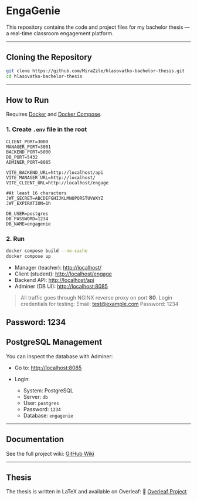 # EngaGenie

This repository contains the code and project files for my bachelor thesis — a real-time classroom engagement platform.

---

## Cloning the Repository

```bash
git clone https://github.com/MiraZzle/hlasovatko-bachelor-thesis.git
cd hlasovatko-bachelor-thesis
```

---

## How to Run

Requires [Docker](https://www.docker.com/products/docker-desktop/) and [Docker Compose](https://docs.docker.com/compose/).

### 1. Create `.env` file in the root

```env
CLIENT_PORT=3000
MANAGER_PORT=3001
BACKEND_PORT=5000
DB_PORT=5432
ADMINER_PORT=8085

VITE_BACKEND_URL=http://localhost/api
VITE_MANAGER_URL=http://localhost/
VITE_CLIENT_URL=http://localhost/engage

#At least 16 characters
JWT_SECRET=ABCDEFGHIJKLMNOPQRSTUVWXYZ
JWT_EXPIRATION=1h

DB_USER=postgres
DB_PASSWORD=1234
DB_NAME=engagenie
```

### 2. Run

```bash
docker compose build --no-cache
docker compose up
```

- Manager (teacher): [http://localhost/](http://localhost/)
- Client (student): [http://localhost/engage](http://localhost/engage)
- Backend API: [http://localhost/api](http://localhost/api)
- Adminer (DB UI): [http://localhost:8085](http://localhost:8085)

> All traffic goes through NGINX reverse proxy on port **80**.
> Login credentials for testing:
> Email: test@example.com
> Password: 1234

## Password: 1234

## PostgreSQL Management

You can inspect the database with Adminer:

- Go to: [http://localhost:8085](http://localhost:8085)
- Login:

  - System: PostgreSQL
  - Server: `db`
  - User: `postgres`
  - Password: `1234`
  - Database: `engagenie`

---

## Documentation

See the full project wiki: [GitHub Wiki](https://github.com/MiraZzle/hlasovatko-bachelor-thesis/wiki)

---

## Thesis

The thesis is written in LaTeX and available on Overleaf:
🔗 [Overleaf Project](https://www.overleaf.com/read/ghkpfkxdbsyv#629916)
